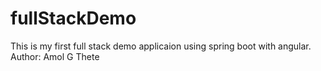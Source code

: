 # fullStackDemo
This is my first full stack demo applicaion using spring boot with angular.
<br>
Author: Amol G Thete
